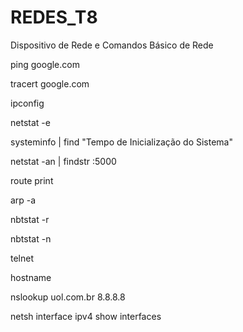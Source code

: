 # REDES_T8
Dispositivo de Rede e Comandos Básico de Rede

ping google.com

tracert google.com

ipconfig

netstat -e

systeminfo | find "Tempo de Inicialização do Sistema"

netstat -an | findstr :5000

route print

arp -a

nbtstat -r

nbtstat -n

telnet

hostname

nslookup uol.com.br 8.8.8.8

netsh interface ipv4 show interfaces
